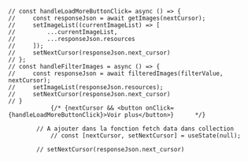     // const handleLoadMoreButtonClick= async () => {
    //     const responseJson = await getImages(nextCursor);
    //     setImageList((currentImageList) => [
    //         ...currentImageList, 
    //         ...responseJson.resources
    //     ]);
    //     setNextCursor(responseJson.next_cursor)
    // };
    // const handleFilterImages = async () => {
    //     const responseJson = await filteredImages(filterValue, nextCursor);
    //     setImageList(responseJson.resources);
    //     setNextCursor(responseJson.next_cursor)   
    // }
                {/* {nextCursor && <button onClick={handleLoadMoreButtonClick}>Voir plus</button>}      */}

            // A ajouter dans la fonction fetch data dans collection
                // const [nextCursor, setNextCursor] = useState(null);

            // setNextCursor(responseJson.next_cursor)

